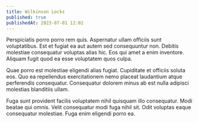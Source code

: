 ```yaml
---
title: Wilkinson Locks
published: true
publishedAt: 2023-07-01 12:02
---
```


Perspiciatis porro porro rem quis. Aspernatur ullam officiis sunt voluptatibus. Est et fugiat ea aut autem sed consequuntur non. Debitis molestiae consequatur voluptas alias hic. Eos qui amet a enim inventore. Aliquam fugit quod ea esse voluptatem quos culpa.

Quae porro est molestiae eligendi alias fugiat. Cupiditate et officiis soluta eos. Quo ea repellendus exercitationem nemo placeat laudantium atque perferendis consequatur. Consequatur dolorem minus ab est nulla adipisci molestias blanditiis ullam.

Fuga sunt provident facilis voluptatem nihil quisquam illo consequatur. Modi beatae qui omnis. Velit consequatur modi fuga nihil sit. Odit voluptas eaque consequatur molestiae. Fuga enim eligendi porro ea.
